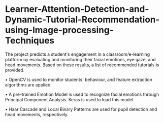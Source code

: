 # Learner-Attention-Detection-and-Dynamic-Tutorial-Recommendation-using-Image-processing-Techniques
The project predicts a student's engagement in a classroom/e-learning platform by evaluating and monitoring their facial emotions, eye gaze, and head movements. Based on these results, a list of recommended tutorials is provided.

• OpenCV is used to monitor students' behaviour, and feature extraction algorithms are applied.

• A pre-trained Emotion Model is used to recognize facial emotions through Principal Component Analysis. Keras is used to load this model. 

• Haar Cascade and Local Binary Patterns are used for pupil detection and head movements, respectively.
